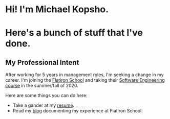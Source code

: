 # Hi! I'm Michael Kopsho. 
# Here's a bunch of stuff that I've done.
## My Professional Intent
After working for 5 years in management roles, I'm seeking a change in my career. I'm joining the [Flatiron School](https://flatironschool.com) and taking their [Software Engineering course](https://flatironschool.com/career-courses/coding-bootcamp/atlanta#curriculum) in the summer/fall of 2020.

Here are some things you can do here:
- Take a gander at my [resume](./files/resume.html).
- Read my [blog](./blog/flatiron-blog.html) documenting my experience at Flatiron School.

